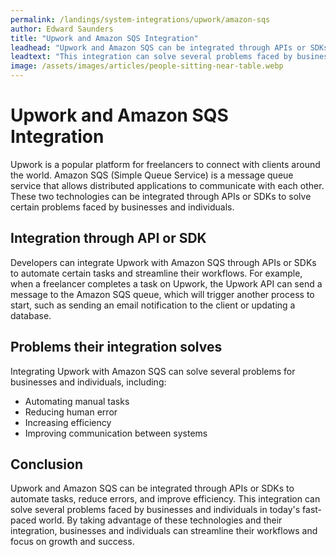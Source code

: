 ```yaml
---
permalink: /landings/system-integrations/upwork/amazon-sqs
author: Edward Saunders
title: "Upwork and Amazon SQS Integration"
leadhead: "Upwork and Amazon SQS can be integrated through APIs or SDKs to automate tasks, reduce errors, and improve efficiency"
leadtext: "This integration can solve several problems faced by businesses and individuals in today's fast-paced world. By taking advantage of these technologies and their integration, businesses and individuals can streamline their workflows and focus on growth and success."
image: /assets/images/articles/people-sitting-near-table.webp
---
```

<div class="arttext">	<h1>Upwork and Amazon SQS Integration</h1>
	<p>Upwork is a popular platform for freelancers to connect with clients around the world. Amazon SQS (Simple Queue Service) is a message queue service that allows distributed applications to communicate with each other. These two technologies can be integrated through APIs or SDKs to solve certain problems faced by businesses and individuals.</p>
	<h2>Integration through API or SDK</h2>
	<p>Developers can integrate Upwork with Amazon SQS through APIs or SDKs to automate certain tasks and streamline their workflows. For example, when a freelancer completes a task on Upwork, the Upwork API can send a message to the Amazon SQS queue, which will trigger another process to start, such as sending an email notification to the client or updating a database.</p>
	<h2>Problems their integration solves</h2>
	<p>Integrating Upwork with Amazon SQS can solve several problems for businesses and individuals, including:</p>
	<ul>
		<li>Automating manual tasks</li>
		<li>Reducing human error</li>
		<li>Increasing efficiency</li>
		<li>Improving communication between systems</li>
	</ul>
	<h2>Conclusion</h2>
	<p>Upwork and Amazon SQS can be integrated through APIs or SDKs to automate tasks, reduce errors, and improve efficiency. This integration can solve several problems faced by businesses and individuals in today's fast-paced world. By taking advantage of these technologies and their integration, businesses and individuals can streamline their workflows and focus on growth and success.</p>
</div>
